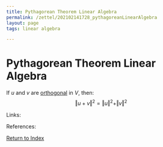 ```yaml
---
title: Pythagorean Theorem Linear Algebra
permalink: /zettel/202102141728_pythagoreanLinearAlgebra
layout: page
tags: linear algebra

---
```

# Pythagorean Theorem Linear Algebra

If $u$ and $v$ are [orthogonal](202102141725_orthogonalDefinition) in $V$, then:
$$
\Vert u + v \Vert^2 = \Vert u \Vert^2 + \Vert v \Vert^2
$$

Links: 

References: 

[Return to Index](index)